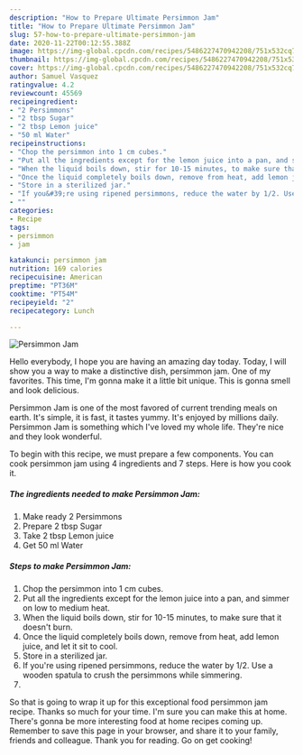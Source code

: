 ```yaml
---
description: "How to Prepare Ultimate Persimmon Jam"
title: "How to Prepare Ultimate Persimmon Jam"
slug: 57-how-to-prepare-ultimate-persimmon-jam
date: 2020-11-22T00:12:55.388Z
image: https://img-global.cpcdn.com/recipes/5486227470942208/751x532cq70/persimmon-jam-recipe-main-photo.jpg
thumbnail: https://img-global.cpcdn.com/recipes/5486227470942208/751x532cq70/persimmon-jam-recipe-main-photo.jpg
cover: https://img-global.cpcdn.com/recipes/5486227470942208/751x532cq70/persimmon-jam-recipe-main-photo.jpg
author: Samuel Vasquez
ratingvalue: 4.2
reviewcount: 45569
recipeingredient:
- "2 Persimmons"
- "2 tbsp Sugar"
- "2 tbsp Lemon juice"
- "50 ml Water"
recipeinstructions:
- "Chop the persimmon into 1 cm cubes."
- "Put all the ingredients except for the lemon juice into a pan, and simmer on low to medium heat."
- "When the liquid boils down, stir for 10-15 minutes, to make sure that it doesn&#39;t burn."
- "Once the liquid completely boils down, remove from heat, add lemon juice, and let it sit to cool."
- "Store in a sterilized jar."
- "If you&#39;re using ripened persimmons, reduce the water by 1/2. Use a wooden spatula to crush the persimmons while simmering."
- ""
categories:
- Recipe
tags:
- persimmon
- jam

katakunci: persimmon jam 
nutrition: 169 calories
recipecuisine: American
preptime: "PT36M"
cooktime: "PT54M"
recipeyield: "2"
recipecategory: Lunch

---
```



![Persimmon Jam](https://img-global.cpcdn.com/recipes/5486227470942208/751x532cq70/persimmon-jam-recipe-main-photo.jpg)

Hello everybody, I hope you are having an amazing day today. Today, I will show you a way to make a distinctive dish, persimmon jam. One of my favorites. This time, I'm gonna make it a little bit unique. This is gonna smell and look delicious.



Persimmon Jam is one of the most favored of current trending meals on earth. It's simple, it is fast, it tastes yummy. It's enjoyed by millions daily. Persimmon Jam is something which I've loved my whole life. They're nice and they look wonderful.


To begin with this recipe, we must prepare a few components. You can cook persimmon jam using 4 ingredients and 7 steps. Here is how you cook it.

<!--inarticleads1-->

##### The ingredients needed to make Persimmon Jam:

1. Make ready 2 Persimmons
1. Prepare 2 tbsp Sugar
1. Take 2 tbsp Lemon juice
1. Get 50 ml Water




<!--inarticleads2-->

##### Steps to make Persimmon Jam:

1. Chop the persimmon into 1 cm cubes.
1. Put all the ingredients except for the lemon juice into a pan, and simmer on low to medium heat.
1. When the liquid boils down, stir for 10-15 minutes, to make sure that it doesn&#39;t burn.
1. Once the liquid completely boils down, remove from heat, add lemon juice, and let it sit to cool.
1. Store in a sterilized jar.
1. If you&#39;re using ripened persimmons, reduce the water by 1/2. Use a wooden spatula to crush the persimmons while simmering.
1. 




So that is going to wrap it up for this exceptional food persimmon jam recipe. Thanks so much for your time. I'm sure you can make this at home. There's gonna be more interesting food at home recipes coming up. Remember to save this page in your browser, and share it to your family, friends and colleague. Thank you for reading. Go on get cooking!
